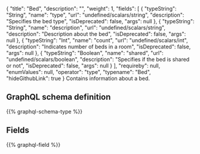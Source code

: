 {
  "title": "Bed",
  "description": "",
  "weight": 1,
  "fields": [
    {
      "typeString": "String",
      "name": "type",
      "url": "undefined/scalars/string",
      "description": "Specifies the bed type",
      "isDeprecated": false,
      "args": null
    },
    {
      "typeString": "String",
      "name": "description",
      "url": "undefined/scalars/string",
      "description": "Description about the bed",
      "isDeprecated": false,
      "args": null
    },
    {
      "typeString": "Int",
      "name": "count",
      "url": "undefined/scalars/int",
      "description": "Indicates number of beds in a room",
      "isDeprecated": false,
      "args": null
    },
    {
      "typeString": "Boolean",
      "name": "shared",
      "url": "undefined/scalars/boolean",
      "description": "Specifies if the bed is shared or not",
      "isDeprecated": false,
      "args": null
    }
  ],
  "requireby": null,
  "enumValues": null,
  "operator": "type",
  "typename": "Bed",
  "hideGithubLink": true
}
Contains information about a bed.
## GraphQL schema definition

{{% graphql-schema-type %}}

## Fields

{{% graphql-field %}}
